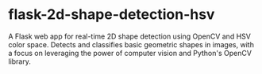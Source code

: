 # flask-2d-shape-detection-hsv
A Flask web app for real-time 2D shape detection using OpenCV and HSV color space. Detects and classifies basic geometric shapes in images, with a focus on leveraging the power of computer vision and Python's OpenCV library.
